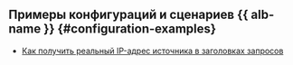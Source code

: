 ## Примеры конфигураций и сценариев {{ alb-name }} {#configuration-examples}

* [Как получить реальный IP-адрес источника в заголовках запросов](getting-external-src-ip-in-x-forwarded-for-headers.md)
